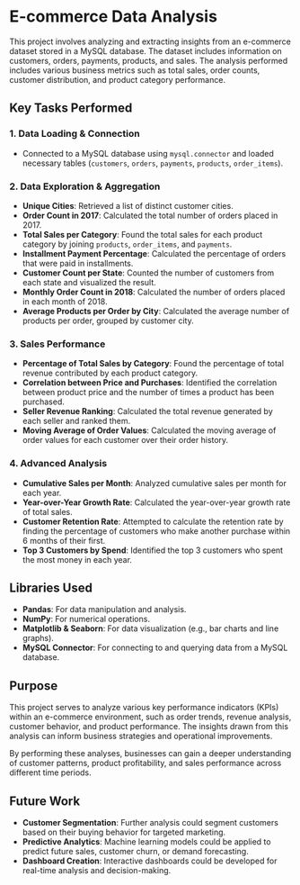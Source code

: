 
# E-commerce Data Analysis

This project involves analyzing and extracting insights from an e-commerce dataset stored in a MySQL database. The dataset includes information on customers, orders, payments, products, and sales. The analysis performed includes various business metrics such as total sales, order counts, customer distribution, and product category performance.

## Key Tasks Performed

### 1. **Data Loading & Connection**
   - Connected to a MySQL database using `mysql.connector` and loaded necessary tables (`customers`, `orders`, `payments`, `products`, `order_items`).

### 2. **Data Exploration & Aggregation**
   - **Unique Cities**: Retrieved a list of distinct customer cities.
   - **Order Count in 2017**: Calculated the total number of orders placed in 2017.
   - **Total Sales per Category**: Found the total sales for each product category by joining `products`, `order_items`, and `payments`.
   - **Installment Payment Percentage**: Calculated the percentage of orders that were paid in installments.
   - **Customer Count per State**: Counted the number of customers from each state and visualized the result.
   - **Monthly Order Count in 2018**: Calculated the number of orders placed in each month of 2018.
   - **Average Products per Order by City**: Calculated the average number of products per order, grouped by customer city.

### 3. **Sales Performance**
   - **Percentage of Total Sales by Category**: Found the percentage of total revenue contributed by each product category.
   - **Correlation between Price and Purchases**: Identified the correlation between product price and the number of times a product has been purchased.
   - **Seller Revenue Ranking**: Calculated the total revenue generated by each seller and ranked them.
   - **Moving Average of Order Values**: Calculated the moving average of order values for each customer over their order history.

### 4. **Advanced Analysis**
   - **Cumulative Sales per Month**: Analyzed cumulative sales per month for each year.
   - **Year-over-Year Growth Rate**: Calculated the year-over-year growth rate of total sales.
   - **Customer Retention Rate**: Attempted to calculate the retention rate by finding the percentage of customers who make another purchase within 6 months of their first.
   - **Top 3 Customers by Spend**: Identified the top 3 customers who spent the most money in each year.

## Libraries Used

- **Pandas**: For data manipulation and analysis.
- **NumPy**: For numerical operations.
- **Matplotlib & Seaborn**: For data visualization (e.g., bar charts and line graphs).
- **MySQL Connector**: For connecting to and querying data from a MySQL database.

## Purpose

This project serves to analyze various key performance indicators (KPIs) within an e-commerce environment, such as order trends, revenue analysis, customer behavior, and product performance. The insights drawn from this analysis can inform business strategies and operational improvements. 

By performing these analyses, businesses can gain a deeper understanding of customer patterns, product profitability, and sales performance across different time periods.

## Future Work

- **Customer Segmentation**: Further analysis could segment customers based on their buying behavior for targeted marketing.
- **Predictive Analytics**: Machine learning models could be applied to predict future sales, customer churn, or demand forecasting.
- **Dashboard Creation**: Interactive dashboards could be developed for real-time analysis and decision-making.
